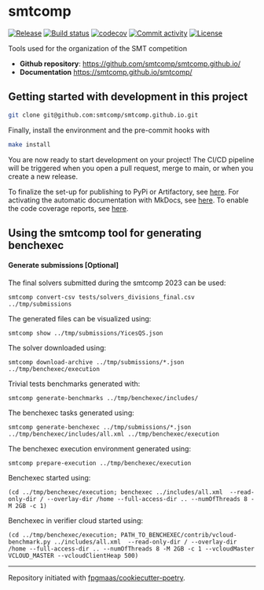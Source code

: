 # smtcomp

[![Release](https://img.shields.io/github/v/release/smtcomp/smtcomp.github.io)](https://img.shields.io/github/v/release/smtcomp/smtcomp.github.io)
[![Build status](https://img.shields.io/github/actions/workflow/status/smtcomp/smtcomp.github.io/main.yml?branch=main)](https://github.com/smtcomp/smtcomp.github.io/actions/workflows/main.yml?query=branch%3Amain)
[![codecov](https://codecov.io/gh/smtcomp/smtcomp.github.io/branch/main/graph/badge.svg)](https://codecov.io/gh/smtcomp/smtcomp.github.io)
[![Commit activity](https://img.shields.io/github/commit-activity/m/smtcomp/smtcomp.github.io)](https://img.shields.io/github/commit-activity/m/smtcomp/smtcomp.github.io)
[![License](https://img.shields.io/github/license/smtcomp/smtcomp.github.io)](https://img.shields.io/github/license/smtcomp/smtcomp.github.io)

Tools used for the organization of the SMT competition

- **Github repository**: <https://github.com/smtcomp/smtcomp.github.io/>
- **Documentation** <https://smtcomp.github.io/smtcomp/>

## Getting started with development in this project

```bash
git clone git@github.com:smtcomp/smtcomp.github.io.git
```

Finally, install the environment and the pre-commit hooks with

```bash
make install
```

You are now ready to start development on your project!
The CI/CD pipeline will be triggered when you open a pull request, merge to main, or when you create a new release.

To finalize the set-up for publishing to PyPi or Artifactory, see [here](https://fpgmaas.github.io/cookiecutter-poetry/features/publishing/#set-up-for-pypi).
For activating the automatic documentation with MkDocs, see [here](https://fpgmaas.github.io/cookiecutter-poetry/features/mkdocs/#enabling-the-documentation-on-github).
To enable the code coverage reports, see [here](https://fpgmaas.github.io/cookiecutter-poetry/features/codecov/).

## Using the smtcomp tool for generating benchexec

#### Generate submissions [Optional]

The final solvers submitted during the smtcomp 2023 can be used:

```
smtcomp convert-csv tests/solvers_divisions_final.csv ../tmp/submissions
```

The generated files can be visualized using:

```
smtcomp show ../tmp/submissions/YicesQS.json
```

The solver downloaded using:

```
smtcomp download-archive ../tmp/submissions/*.json ../tmp/benchexec/execution
```

Trivial tests benchmarks generated with:

```
smtcomp generate-benchmarks ../tmp/benchexec/includes/
```

The benchexec tasks generated using:

```
smtcomp generate-benchexec ../tmp/submissions/*.json ../tmp/benchexec/includes/all.xml ../tmp/benchexec/execution
```

The benchexec execution environment generated using:

```
smtcomp prepare-execution ../tmp/benchexec/execution
```

Benchexec started using:

```
(cd ../tmp/benchexec/execution; benchexec ../includes/all.xml  --read-only-dir / --overlay-dir /home --full-access-dir .. --numOfThreads 8 -M 2GB -c 1)
```

Benchexec in verifier cloud started using:

```
(cd ../tmp/benchexec/execution; PATH_TO_BENCHEXEC/contrib/vcloud-benchmark.py ../includes/all.xml  --read-only-dir / --overlay-dir /home --full-access-dir .. --numOfThreads 8 -M 2GB -c 1 --vcloudMaster VCLOUD_MASTER --vcloudClientHeap 500)
```

---

Repository initiated with [fpgmaas/cookiecutter-poetry](https://github.com/fpgmaas/cookiecutter-poetry).
